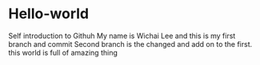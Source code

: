 # Hello-world
Self introduction to Githuh
My name is Wichai Lee and this is my first branch and commit 
Second branch is the changed and add on to the first.
this world is full of amazing thing
